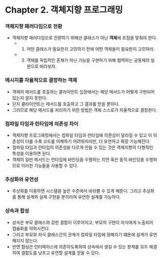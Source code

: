 # Chapter 2. 객체지향 프로그래밍
### 객체지향 패러다임으로 전환
- 객체지향 패러다임으로 전환하기 위해선 클래스가 아닌 **객체**에 초점을 맞춰야 한다.
    - 1) 어떤 클래스가 필요한지 고민하기 전에 어떤 객체들이 필요한지 고민하라.
    - 2) 객체를 독립적인 존재가 아닌 기능을 구현하기 위해 협력하는 공동체의 일원으로 바라보자. 
    
### 메시지를 자율적으로 결정하는 객체
- 객체의 메서드를 호출하는 클라이언트 입장에서는 해당 메서드가 어떻게 구현되어있는지 알지 못한다.
- 단지 클라이언트는 메서드를 호출하고 그 결과를 받을 뿐이다.
- 그러므로 해당 메서드를 처리하기 위한 방법은 객체 스스로가 자율적으로 결정한다.

### 컴파일 타임과 런타임에 의존성 차이
- 객체지향 프로그래밍에서는 컴파일 타임과 런타임에 의존성이 달라질 수 있고 이 의존성이 다를 수록 코드를 이해하기 어려워지지만, 더 유연하고 확장 가능해진다.
- 컴파일 타임과 런타임의 의존성을 다르게 만들 수 있는 것은 객체지향의 다형적인 특성을 이용하면 된다.
- 객체의 일반 메서드는 런타임에 바인딩을 수행하는 지연 혹은 동적 바인딩을 수행하므로 이러한 기능들을 사용할 수 있다.

### 추상화와 유연성
- 추상화를 이용하면 시스템을 높은 수준에서 바라볼 수 있게 해준다. 그리고 추상화를 통해 설계와 실제 구현을 분히라여 유연한 설계를 가능하다.

### 상속과 합성
- 상속은 부모 클래스와 강한 결합이 이루어지고, 부모의 구현이 자식에게 노출되어 캡슐화를 약화시킨다.
- 그리고 부모와 자식 클래스간의 관계가 컴파일 타임에 정해지기 떄문에 설계가 유연해지지 않는다.
- 반면 합성은 인터페이스에 의존하도록하여 상속에서 생길 수 있는 문제를 모두 해결하여 결합도를 낮추고 유연할 설계를 얻을 수 있다.
 
 
